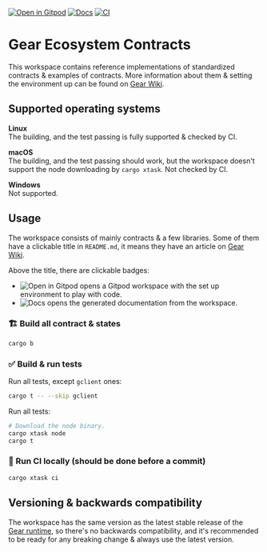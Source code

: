 [![Open in Gitpod]](https://gitpod.io/#https://github.com/gear-foundation/dapps)
[![Docs]](https://dapps.gear.rs)
[![CI](https://img.shields.io/github/actions/workflow/status/gear-foundation/dapps/contracts-build.yml?logo=github&label=CI)](https://github.com/gear-foundation/dapps/actions/workflows/contracts-build.yml)

# Gear Ecosystem Contracts

This workspace contains reference implementations of standardized contracts & examples of contracts. More information about them & setting the environment up can be found on [Gear Wiki](https://wiki.gear-tech.io/docs/examples/prerequisites).

## Supported operating systems

**Linux**<br>
The building, and the test passing is fully supported & checked by CI.

**macOS**<br>
The building, and the test passing should work, but the workspace doesn't support the node downloading by `cargo xtask`. Not checked by CI.

**Windows**<br>
Not supported.

## Usage

The workspace consists of mainly contracts & a few libraries. Some of them have a clickable title in `README.md`, it means they have an article on [Gear Wiki](https://wiki.gear-tech.io).

Above the title, there are clickable badges:
- ![Open in Gitpod] opens a Gitpod workspace with the set up environment to play with code.
- ![Docs] opens the generated documentation from the workspace.

### 🏗️ Build all contract & states

```sh
cargo b
```

### ✅ Build & run tests

Run all tests, except `gclient` ones:
```sh
cargo t -- --skip gclient
```

Run all tests:
```sh
# Download the node binary.
cargo xtask node
cargo t
```

### 🚀 Run CI locally (should be done before a commit)
```sh
cargo xtask ci
```

## Versioning & backwards compatibility

The workspace has the same version as the latest stable release of the [Gear runtime](https://github.com/gear-tech/gear), so there's no backwards compatibility, and it's recommended to be ready for any breaking change & always use the latest version.

[Open in Gitpod]: https://img.shields.io/badge/Open_in-Gitpod-white?logo=gitpod
[Docs]: https://img.shields.io/github/actions/workflow/status/gear-foundation/dapps/contracts-docs.yml?logo=rust&label=docs
